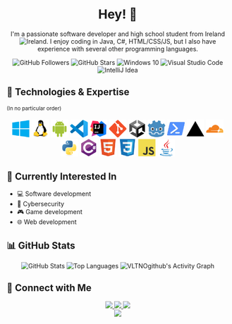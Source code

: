 <h1 align="center">Hey! 👋</h1>

<p align="center">
  I'm a passionate software developer and high school student from
  Ireland <img src="https://flagicons.lipis.dev/flags/4x3/ie.svg" width="20" height="15" alt="Ireland">.
  I enjoy coding in Java, C#, HTML/CSS/JS, but I also have experience with several other programming languages.
</p>



<p align="center">
  <img src="https://img.shields.io/github/followers/VLTNOgithub?label=Followers&style=flat-square" alt="GitHub Followers">
  <img src="https://img.shields.io/github/stars/VLTNOgithub?affiliations=OWNER&style=flat-square&label=Stars" alt="GitHub Stars">
  <img src="https://custom-icon-badges.demolab.com/badge/OS-Windows%2010-%230078D6?style=flat-square&logo=windows10&logoColor=white" alt="Windows 10">
  <img src="https://custom-icon-badges.demolab.com/badge/Editor-Visual%20Studio%20Code-0078D6.svg?logo=visual-studio-code&logoColor=white&style=flat-square" alt="Visual Studio Code">
  <img src="https://custom-icon-badges.demolab.com/badge/IDE-IntelliJ%20Idea-0078D6.svg?&logo=intellijidea&logoColor=white&style=flat-square" alt="IntelliJ Idea">
</p>


## 🔧 **Technologies & Expertise**
<sup>(In no particular order)</sup>
<p align="center">

  <img src="https://github.com/devicons/devicon/raw/master/icons/windows8/windows8-original.svg" width="40" alt="Windows 10">
  <img src="https://github.com/devicons/devicon/raw/master/icons/linux/linux-original.svg" width="40" alt="Linux">
  <img src="https://github.com/devicons/devicon/raw/master/icons/android/android-plain.svg" width="40" alt="Android & ADB">
  <img src="https://github.com/devicons/devicon/raw/master/icons/vscode/vscode-original.svg" width="40" alt="VSCode">
  <img src="https://github.com/devicons/devicon/raw/master/icons/intellij/intellij-original.svg" width="40" alt="IntelliJ Idea">
  <img src="https://github.com/devicons/devicon/raw/master/icons/git/git-original.svg" width="40" alt="Git">
  <img src="https://github.com/devicons/devicon/raw/master/icons/unity/unity-original.svg" width="40" alt="Unity">
  <img src="https://github.com/devicons/devicon/raw/master/icons/godot/godot-original.svg" width="40" alt="Godot">
  <img src="https://github.com/devicons/devicon/raw/master/icons/powershell/powershell-original.svg" width="40" alt="Powershell">
  <img src="https://github.com/devicons/devicon/raw/master/icons/vercel/vercel-original.svg" width="40" alt="Vercel">
  <img src="https://github.com/devicons/devicon/raw/master/icons/cloudflare/cloudflare-original.svg" width="40" alt="Cloudflare">
  <img src="https://github.com/devicons/devicon/raw/master/icons/python/python-original.svg" width="40" alt="Python">
  <img src="https://github.com/devicons/devicon/raw/master/icons/csharp/csharp-original.svg" width="40" alt="C#">
  <img src="https://github.com/devicons/devicon/raw/master/icons/html5/html5-original.svg" width="40" alt="HTML">
  <img src="https://github.com/devicons/devicon/raw/master/icons/css3/css3-original.svg" width="40" alt="CSS">
  <img src="https://github.com/devicons/devicon/raw/master/icons/javascript/javascript-original.svg" width="40" alt="JS">
  <img src="https://github.com/devicons/devicon/raw/master/icons/java/java-original.svg" width="40" alt="Java">
</p>


## 🚀 **Currently Interested In**
- 💻 Software development
- 🔐 Cybersecurity
- 🎮 Game development
- 🌐 Web development



## 📊 **GitHub Stats**
<p align="center">
  <img src="https://github-readme-stats.vercel.app/api?username=VLTNOgithub&show_icons=true&theme=transparent&hide_border=true&rank_icon=github&text_color=DEDEDE&layout=compact" weight=41% height="192px" alt="GitHub Stats">
  <img src="https://github-readme-stats.vercel.app/api/top-langs/?username=VLTNOgithub&layout=compact&show_icons=true&theme=transparent&hide_border=true&text_color=DEDEDE" alt="Top Languages" height="192px">
  <img alt="VLTNOgithub's Activity Graph" src="https://github-readme-activity-graph.vercel.app/graph/?username=VLTNOgithub&bg_color=transparent&color=DEDEDE&line=84C2C0&point=DEDEDE&hide_border=true&custom_title=Contributions⠀Graph" />
</p>




## 🔗 **Connect with Me**
<p align="center">
  <a href="https://x.com/VLTNOTR">
    <img src="https://img.shields.io/badge/Twitter-blue.svg?style=for-the-badge&logo=X&logoColor=white">
  </a>
  <a href="https://www.reddit.com/user/Val105/">
    <img src="https://img.shields.io/badge/Reddit-FF4500.svg?style=for-the-badge&logo=reddit&logoColor=white">
  </a>
  <a href="https://discord.com/invite/AVs2Yb7RrW">
    <img src="https://img.shields.io/badge/Discord-5865F2.svg?style=for-the-badge&logo=discord&logoColor=white">
  </a>
  <br>
  <a href="https://discord.com/users/541627098129891338">
    <img src="https://discord-readme-badge.vercel.app/api?id=541627098129891338">
  </a>
</p>
